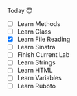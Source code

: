 Today 😇
- [ ] Learn Methods
- [ ] Learn Class
- [x] Learn File Reading
- [ ] Learn Sinatra
- [ ] Finish Current Lab
- [ ] Learn Strings
- [ ] Learn HTML
- [ ] Learn Variables
- [ ] Learn Ruboto